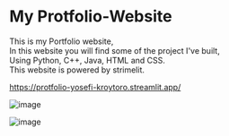 # My Protfolio-Website

This is my Portfolio website,  
In this website you will find some of the project I've built,  
Using Python, C++, Java, HTML and CSS.  
This website is powered by strimelit.  

https://protfolio-yosefi-kroytoro.streamlit.app/

![image](https://github.com/sefi0609/Protfolio-Website/assets/81361291/ca138175-822c-4ee3-b30c-05006d89528f)

![image](https://github.com/sefi0609/Protfolio-Website/assets/81361291/60ab9e57-af40-4548-8f72-f97e40e1a363)
